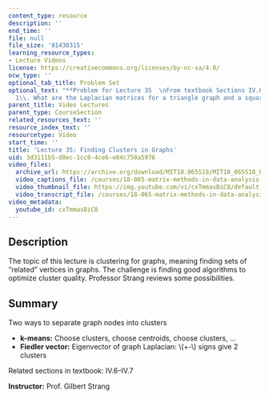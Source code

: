 ```yaml
---
content_type: resource
description: ''
end_time: ''
file: null
file_size: '81430315'
learning_resource_types:
- Lecture Videos
license: https://creativecommons.org/licenses/by-nc-sa/4.0/
ocw_type: ''
optional_tab_title: Problem Set
optional_text: "**Problem for Lecture 35  \nFrom textbook Sections IV.6-IV.7**\n\n\
  1\\. What are the Laplacian matrices for a triangle graph and a square graph?"
parent_title: Video Lectures
parent_type: CourseSection
related_resources_text: ''
resource_index_text: ''
resourcetype: Video
start_time: ''
title: 'Lecture 35: Finding Clusters in Graphs'
uid: 3d3111b5-d8ec-1cc0-4ce6-e84c758a5976
video_files:
  archive_url: https://archive.org/download/MIT18.065S18/MIT18_065S18_Lecture35_300k.mp4
  video_captions_file: /courses/18-065-matrix-methods-in-data-analysis-signal-processing-and-machine-learning-spring-2018/e9b3b1c6bdad584b9a972c72068c0e09_cxTmmasBiC8.vtt
  video_thumbnail_file: https://img.youtube.com/vi/cxTmmasBiC8/default.jpg
  video_transcript_file: /courses/18-065-matrix-methods-in-data-analysis-signal-processing-and-machine-learning-spring-2018/9ec204ebe28a83f0f28421c375a18117_cxTmmasBiC8.pdf
video_metadata:
  youtube_id: cxTmmasBiC8
---
```


Description
-----------

The topic of this lecture is clustering for graphs, meaning finding sets of “related” vertices in graphs. The challenge is finding good algorithms to optimize cluster quality. Professor Strang reviews some possibilities.

Summary
-------

Two ways to separate graph nodes into clusters

*   **k-means:** Choose clusters, choose centroids, choose clusters, ...
*   **Fiedler vector:** Eigenvector of graph Laplacian: \\(+-\\) signs give 2 clusters

Related sections in textbook: IV.6–IV.7

**Instructor:** Prof. Gilbert Strang

